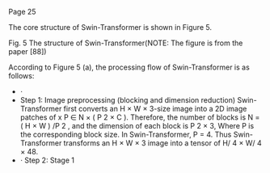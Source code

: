 Page 25

The core structure of Swin-Transformer is shown in Figure 5.

Fig. 5 The structure of Swin-Transformer(NOTE: The figure is from the paper [88])

<!-- image -->

According to Figure 5 (a), the processing flow of Swin-Transformer is as follows:

- ·
- Step 1: Image preprocessing (blocking and dimension reduction) Swin-Transformer first converts an H × W × 3-size image into a 2D image patches of x P ∈ N × ( P 2 × C ). Therefore, the number of blocks is N = ( H × W ) /P 2 , and the dimension of each block is P 2 × 3, Where P is the corresponding block size. In Swin-Transformer, P = 4. Thus Swin-Transformer transforms an H × W × 3 image into a tensor of H/ 4 × W/ 4 × 48.
- · Step 2: Stage 1